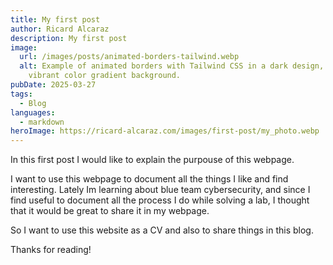 ```yaml
---
title: My first post
author: Ricard Alcaraz
description: My first post
image:
  url: /images/posts/animated-borders-tailwind.webp
  alt: Example of animated borders with Tailwind CSS in a dark design, featuring a
    vibrant color gradient background.
pubDate: 2025-03-27
tags:
  - Blog
languages:
  - markdown
heroImage: https://ricard-alcaraz.com/images/first-post/my_photo.webp
---
```


In this first post I would like to explain the purpouse of this webpage.

I want to use this webpage to document all the things I like and find interesting. Lately Im learning about blue team cybersecurity, and since I find useful to document all the process I do while solving a lab, I thought that it would be great to share it in my webpage.

So I want to use this website as a CV and also to share things in this blog.

Thanks for reading!
